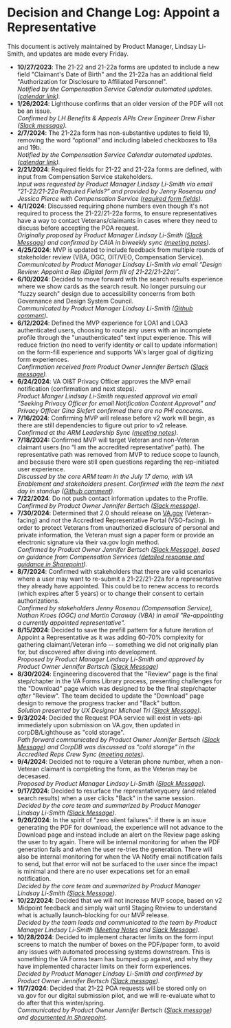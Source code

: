 # Decision and Change Log: Appoint a Representative

This document is actively maintained by Product Manager, Lindsay Li-Smith, and updates are made every Friday.

- **10/27/2023**: The 21-22 and 21-22a forms are updated to include a new field "Claimant's Date of Birth" and the 21-22a has an additional field "Authorization for Disclosure to Affiliated Personnel".\
  _Notified by the Compensation Service Calendar automated updates. ([calendar link](https://gcc02.safelinks.protection.outlook.com/?url=http%3A%2F%2Fvbacoweba5.vba.va.gov%2Fbl%2F21%2Fcalendar%2Fcal_Week.asp\&data=05%7C02%7C%7Cfb5aa9ac2a8144f1c2c108dc27cdcb98%7Ce95f1b23abaf45ee821db7ab251ab3bf%7C0%7C0%7C638429012045422344%7CUnknown%7CTWFpbGZsb3d8eyJWIjoiMC4wLjAwMDAiLCJQIjoiV2luMzIiLCJBTiI6Ik1haWwiLCJXVCI6Mn0%3D%7C0%7C%7C%7C\&sdata=za8k4WgCpYWf0LMiovJ54HLgaxR%2BSPHvtbzrV87ZVN4%3D\&reserved=0))._
- **1/26/2024**: Lighthouse confirms that an older version of the PDF will not be an issue.\
  _Confirmed by LH Benefits & Appeals APIs Crew Engineer Drew Fisher ([Slack message](https://dsva.slack.com/archives/C063D0M76HX/p1706308610572019?thread_ts=1706119737.834139\&cid=C063D0M76HX))._
- **2/7/2024**: The 21-22a form has non-substantive updates to field 19, removing the word “optional” and including labeled checkboxes to 19a and 19b.\
  _Notified by the Compensation Service Calendar automated updates. (_[_calendar link_](https://gcc02.safelinks.protection.outlook.com/?url=http%3A%2F%2Fvbacoweba5.vba.va.gov%2Fbl%2F21%2Fcalendar%2Fcal_Week.asp\&data=05%7C02%7C%7Cfb5aa9ac2a8144f1c2c108dc27cdcb98%7Ce95f1b23abaf45ee821db7ab251ab3bf%7C0%7C0%7C638429012045422344%7CUnknown%7CTWFpbGZsb3d8eyJWIjoiMC4wLjAwMDAiLCJQIjoiV2luMzIiLCJBTiI6Ik1haWwiLCJXVCI6Mn0%3D%7C0%7C%7C%7C\&sdata=za8k4WgCpYWf0LMiovJ54HLgaxR%2BSPHvtbzrV87ZVN4%3D\&reserved=0)_)._
- **2/21/2024**: Required fields for 21-22 and 21-22a forms are defined, with input from Compensation Service stakeholders. \
_Input was requested by Product Manager Lindsay Li-Smith via email “21-22/21-22a Required Fields?” and provided by Jenny Rosenau and Jessica Pierce with Compensation Service ([required form fields](https://github.com/department-of-veterans-affairs/va.gov-team/blob/master/products/accredited-representation-management/product-documentation/appoint-a-representative/required-form-fields.md))._
- **4/1/2024**: Discussed requiring phone numbers even though it's not required to process the 21-22/21-22a forms, to ensure representatives have a way to contact Veterans/claimants in cases where they need to discuss before accepting the POA request. \
_Originally proposed by Product Manager Lindsay Li-Smith ([Slack Message](https://dsva.slack.com/archives/C05L6HSJLHM/p1709314818403419?thread_ts=1708470282.764319&cid=C05L6HSJLHM)) and confirmed by CAIA in biweekly sync ([meeting notes](https://dsva.slack.com/docs/T03FECE8V/F065KP8MRHA?focus_section_id=temp:C:GGKbbeeb4893a3f46ed98052a99a))._
- **4/25/2024**: MVP is updated to include feedback from multiple rounds of stakeholder review (VBA, OGC, OIT/VEO, Compensation Service).\
  _Communicated by Product Manager Lindsay Li-Smith via email “Design Review: Appoint a Rep (Digital form fill of 21-22/21-22a)”._
- **6/10/2024**: Decided to move forward with the search results experience where we show cards as the search result. No longer pursuing our "fuzzy search" design due to accessibility concerns from both Governance and Design System Council.\
  _Communicated by Product Manager Lindsay Li-Smith ([Github comment](https://github.com/department-of-veterans-affairs/va.gov-team/issues/84521#issuecomment-2159012482))._
- **6/12/2024**: Defined the MVP experience for LOA1 and LOA3 authenticated users, choosing to route any users with an incomplete profile through the "unauthenticated" text input experience.  This will reduce friction (no need to verify identity or call to update information) on the form-fill experience and supports VA's larger goal of digitizing form experiences. \
  _Confirmation received from Product Owner Jennifer Bertsch ([Slack message](https://dsva.slack.com/archives/C05L6HSJLHM/p1718231009653709?thread_ts=1718137835.902289\&cid=C05L6HSJLHM))._
- **6/24/2024**: VA OI\&T Privacy Officer approves the MVP email notification (confirmation and next steps).\
  _Product Manger Lindsay Li-Smith requested approval via email “Seeking Privacy Officer for email Notification Content Approval” and Privacy Officer Gina Siefert confirmed there are no PHI concerns._
- **7/16/2024**: Confirming MVP will release before v2 work will begin, as there are still dependencies to figure out prior to v2 release.\
  _Confirmed at the ARM Leadership Sync ([meeting notes](https://dsva.slack.com/docs/T03FECE8V/F05SKGFB50Q?focus_section_id=temp:C:VBD1ae1d5de3ac54a0d9e1c1261c))._
- **7/18/2024:** Confirmed MVP will target Veteran and non-Veteran claimant users (no “I am the accredited representative” path). The representative path was removed from MVP to reduce scope to launch, and because there were still open questions regarding the rep-initiated user experience.\
  _Discussed by the core ARM team in the July 17 demo, with VA Enablement and stakeholders present. Confirmed with the team the next day in standup ([Github comment](https://github.com/department-of-veterans-affairs/va.gov-team/issues/67741#issuecomment-2237204197))._
- **7/22/2024**: Do not push contact information updates to the Profile. \
  _Confirmed by Product Owner Jennifer Bertsch ([Slack message](https://dsva.slack.com/archives/C05L6HSJLHM/p1721064185404579))._
- **7/30/2024**: Determined that 2.0 should release on [VA.gov](http://VA.gov) (Veteran-facing) and _not_ the Accredited Representative Portal (VSO-facing).  In order to protect Veterans from unauthorized disclosure of personal and private information, the Veteran must sign a paper form or provide an electronic signature via their va.gov login method. \
  _Confirmed by Product Owner Jennifer Bertsch ([Slack Message](https://dsva.slack.com/archives/C05SUUM4GAW/p1722360689132869)), based on guidance from Compensation Services ([detailed response and guidance in Sharepoint](https://dvagov.sharepoint.com/:w:/r/sites/vaabdvro/Shared%20Documents/Accredited%20Representatives/RFI-Accredited%20Representative%20initiating%2021-22%20POA%20request.docx?d=we0c18763433f46fca7b3e5ae69d0c244&csf=1&web=1&e=FBlw1B))._
- **8/7/2024**: Confirmed with stakeholders that there are valid scenarios where a user may want to re-submit a 21-22/21-22a for a representative they already have appointed. This could be to renew access to records (which expires after 5 years) or to change their consent to certain authorizations. \
  _Confirmed by stakeholders Jenny Rosenau (Compensation Service), Nathan Kroes (OGC) and Martin Caraway (VBA) in email "Re-appointing a currently appointed representative"._
- **8/15/2024**: Decided to save the prefill pattern for a future iteration of Appoint a Representative as it was adding 60-70% complexity for gathering claimant/Veteran info -- something we did not originally plan for, but discovered after diving into development. \
  _Proposed by Product Manager Lindsay Li-Smith and approved by Product Owner Jennifer Bertsch ([Slack Message](https://dsva.slack.com/archives/C05L6HSJLHM/p1723759381357219))_
- **8/30/2024**: Engineering discovered that the "Review" page is the final step/chapter in the VA Forms Library process, presenting challenges for the "Download" page which was designed to be the final step/chapter _after_ "Review". The team decided to update the "Download" page design to remove the progress tracker and "Back" button. \
  _Solution presented by UX Designer Michael Tri ([Slack Message](https://dsva.slack.com/archives/C05L6HSJLHM/p1725047898860319))._
- **9/3/2024**: Decided the Request POA service will exist in vets-api immediately upon submission on VA.gov, then updated in corpDB/Lighthouse as "cold storage". \
  _Path forward communicated by Product Owner Jennifer Bertsch ([Slack Message](https://dsva.slack.com/archives/C06ABHUNBRS/p1725393615800809)) and CorpDB was discussed as "cold storage" in the Accredited Reps Crew Sync ([meeting notes](https://dsva.slack.com/docs/T03FECE8V/F06H1TS0GBZ?focus_section_id=temp:C:IdV48541100debf431580cd3ce4c))._
- **9/4/2024**: Decided not to require a Veteran phone number, when a non-Veteran claimant is completing the form, as the Veteran may be decesased. \
  _Proposed by Product Manager Lindsay Li-Smith ([Slack Message](https://dsva.slack.com/archives/C05L6HSJLHM/p1725474567167699?thread_ts=1725471067.804769&cid=C05L6HSJLHM))._
- **9/17/2024**: Decided to resurface the represntativeyquery (and related search results) when a user clicks "Back" in the same session. \
  _Decided by the core team and summarized by Product Manager Lindsay Li-Smith ([Slack Message](https://dsva.slack.com/archives/C05L6HSJLHM/p1726598932350429?thread_ts=1726581286.045329&cid=C05L6HSJLHM))._
- **9/26/2024**: In the spirit of "zero silent failures": if there is an issue generating the PDF for download, the experience will not advance to the Download page and instead include an alert on the Review page asking the user to try again. There will be internal monitoring for when the PDF generation fails and when the user re-tries the generation. There will also be internal monitoring for when the VA Notify email notification fails to send, but that error will not be surfaced to the user since the impact is minimal and there are no user expecations set for an email notification. \
  _Decided by the core team and summarized by Product Manager Lindsay Li-Smith ([Slack Message](https://dsva.slack.com/archives/C05L6HSJLHM/p1727385006651819?thread_ts=1727282162.445649&cid=C05L6HSJLHM))._
- **10/22/2024**: Decided that we will not increase MVP scope, based on v2 Midpoint feedback and simply wait until Staging Review to understand what is actually launch-blocking for our MVP release. \
  _Decided by the team leads and communicated to the team by Product Manager Lindsay Li-Smith ([Meeting Notes](https://dsva.slack.com/docs/T03FECE8V/F05SKGFB50Q?focus_section_id=temp:C:VBD796dcd08b5c7410eb2ba30e1f) and [Slack Message](https://dsva.slack.com/archives/C05L6HSJLHM/p1729623369258079?thread_ts=1729192950.456379&cid=C05L6HSJLHM))._
- **10/28/2024**: Decided to implement character limits on the form input screens to match the number of boxes on the PDF/paper form, to avoid any issues with automated processing systems downstream. This is something the VA Forms team has bumped up against, and why they have implemented character limits on their form experiences. \
  _Decided by Product Manager Lindsay Li-Smith and confirmed by Product Owner Jennifer Bertsch ([Slack message](https://dsva.slack.com/archives/C05L6HSJLHM/p1730138410652169))._
- **11/7/2024**: Decided that 21-22 POA requests will be stored only on va.gov for our digital submission pilot, and we will re-evaluate what to do after that this winter/spring.\
  _Communicated by Product Owner Jennifer Bertsch ([Slack message]([https://dsva.slack.com/archives/C05L6HSJLHM/p1730138410652169](https://dsva.slack.com/archives/C06ABHUNBRS/p1731014665850609))) and [documented in Sharepoint](https://dvagov.sharepoint.com/sites/vaabdvro/_layouts/15/doc.aspx?sourcedoc={452af769-fcc8-4312-8c52-4623360d31a9}&action=edit)._

